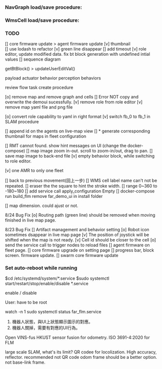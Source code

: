 ### NavGraph load/save procedure:
### WmsCell load/save procedure:


### TODO
[] core firmware update > agent firmware update
[v] thumbnail  
[] use lodash to refactor
[v] green line disappear
[]  add timeout
[v] role editor, update modified data. fix bt block generation with undefined intial values
[] sequence diagram
 

getBtBlock() > updateUserEditVal()

payload
actuator
behavior
perception
behaviors

review flow task create procedure

[o] remove map and remove graph and cells
[] Error NOT copy and overwrite the demoui sucessfully.
[v] remove role from role editor
[v] remove map yaml file and png file

[o] convert role capability to yaml in right format
[v] switch fb_0 to fb_1 in SLAM procedure

[] append id on the agents on live-map view
[] * generate corresponding thumbnail for maps in fleet configuration

[] RMT cannot found. show hint messages on UI (change the docker-compose)
[] map image zoom in-out. scroll to zoom-in/out, drag to pan.
[] save map image to back-end file
[v] empty behavior block, while switching to role editor.

[v] one AMR to only one fleet

[] back to previous movement(回上一步)
[] WMS cell label name can't not be repeated.
[] eraser the the square to hint the stroke width.
[] range 0~360 to -180~180
[] add service call apply_configuration Empty
[] docker-compose run build_flm remove far_demo_ui in install folder

[] map dimension. could ajust or not.

8/24 Bug Fix
[o] Routing path (green line) should be removed when moving finished in live map page.

8/23 Bug Fix
[] Artifact management and behavior setting
[o] Robot icon sometimes dsappear in live map page
[v] The position of joystick will be shifted when the map is not ready.
[v] Cell id should be closer to the cell
[o] send the service call to trigger nodes to reload files
[] agent firmware on fleet page.
[] core firmware upgrade on setting page 
[] progress bar, block screen. firmware update.
[] swarm core firmware update



### Set auto-reboot while running

$cd /etc/systemd/system/*.service
$sudo systemctl start/restart/stop/enable/disable *.service

enable / disable

User: have to be root

watch -n 1 sudo systemctl status far_flm.service 


1. 機器人狀態，與UI上狀態顯示圖示的對應。
2. 機器人關掉，需要有對應的UI行為。

Open VINS-fus
HKUST
sensor fusion for odometry.
ISO 3691-4:2020 for FLM

large scale SLAM, what's its limit?
QR codee for locolization.
High accuracy, reflector. recommended not QR code
odom frame should be a better option.
not base-link frame.

